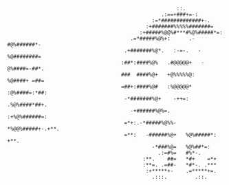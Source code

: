                                                            ::.                   
                                                      .:==+###+=-:               
                                                   :=*#############+-.           
                                                 :+#######%%%%%#######=          
                                               :+#####%@@%#***#%@%#####*=:       
                                            .=*#####%@%+:      .-#@%######*-     
                                          .+#######%@*.   :-=-.   -%@########=   
                                         :##*:####%@%   .#@@@@@+   -@%####=-##*. 
                                         ###  ####%@+   +@%%%%%@:   %@####+ =##= 
                                         =##+:####%@#   :%@@@@@*   :@%####=:*##: 
                                          -*#######%@+    -++=:   .%@%####*##+.  
                                            -+######%@%=.       :+%@%######=:    
                                          =*+:.-*#####%@%%-   *%@@%#####+-.+**.  
                                          =**:   -######%@+   %@%#####*:   +**.  
                                                   -*###%@=   %@%##*=:           
                                                     .:=#%=   #%*-.              
                                                :**.    ##=   *#+    =*+         
                                                :**=. .=##-   *#*-. .***         
                                                 :+*****+-    .=*****+=.         
                                                   .:::.         .::.            
